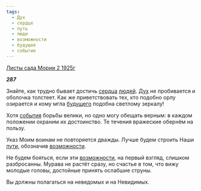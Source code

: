 ```yaml
---
tags:
  - Дух
  - сердце
  - путь
  - люди
  - возможности
  - будущее
  - событие
---
```

[Листы сада Мории 2 1925г](https://127.0.0.1:4002/agni/1925)

___287___

Знайте, как трудно бывает достичь [сердца](../../../tags/#сердце) [людей](../../../tags/#люди). [Дух](../../../tags/#Дух) не пробивается и оболочка толстеет. Как же приветствовать тех, кто подобно орлу озирается и кому мгла [будущего](../../../tags/#будущее) подобна светлому зеркалу!   

Хотя [события](../../../tags/#событие) борьбы велики, но одно могу обещать верным: в каждом положении охраним их достоинство. Те течения вражеские обернём на пользу.   

Указ Моим воинам не повторяется дважды. Лучше будем строить Наши [пути](../../../tags/#путь), обозначив [возможности](../../../tags/#возможности).   

Не будем бояться, если эти [возможности](../../../tags/#возможности), на первый взгляд, слишком разбросанны. Мурава не растёт сразу, но счастье в том, что вижу молодые головы, достойные принять ослабшие струны.   

Вы должны полагаться на неведомых и на Невидимых.   

